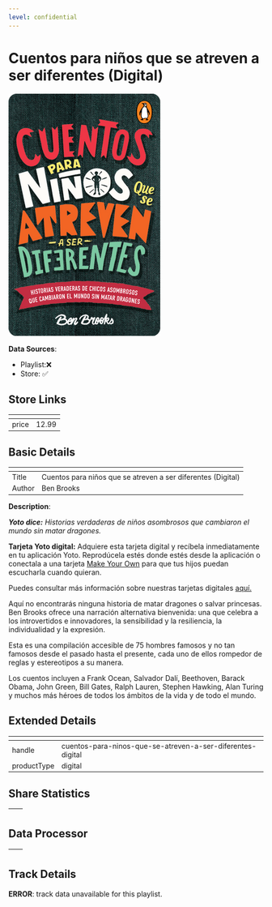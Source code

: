 ```yaml
---
level: confidential
---
```

# Cuentos para niños que se atreven a ser diferentes (Digital)

![card_[eGTk7].png](../../img/cards/card_[eGTk7].png)

**Data Sources**: 

- Playlist:❌
- Store: ✅


## Store Links

| <!-- --> | <!-- --> |
| - | - |
| price | 12.99 |


## Basic Details

| <!-- --> | <!-- --> |
| - | - |
| Title | Cuentos para niños que se atreven a ser diferentes (Digital) |
| Author | Ben Brooks |

**Description**:

_**Yoto dice:** Historias verdaderas de niños asombrosos que cambiaron el mundo sin matar dragones._

**Tarjeta Yoto digital:** Adquiere esta tarjeta digital y recíbela inmediatamente en tu aplicación Yoto. Reprodúcela estés donde estés desde la aplicación o conectala a una tarjeta [Make Your Own](https://ca.yotoplay.com/pages/myo) para que tus hijos puedan escucharla cuando quieran.  

Puedes consultar más información sobre nuestras tarjetas digitales [aquí.](https://ca.yotoplay.com/blogs/yoto-journal/what-are-digital-yoto-cards)  

Aquí no encontrarás ninguna historia de matar dragones o salvar princesas. Ben Brooks ofrece una narración alternativa bienvenida: una que celebra a los introvertidos e innovadores, la sensibilidad y la resiliencia, la individualidad y la expresión.

Esta es una compilación accesible de 75 hombres famosos y no tan famosos desde el pasado hasta el presente, cada uno de ellos rompedor de reglas y estereotipos a su manera.

Los cuentos incluyen a Frank Ocean, Salvador Dalí, Beethoven, Barack Obama, John Green, Bill Gates, Ralph Lauren, Stephen Hawking, Alan Turing y muchos más héroes de todos los ámbitos de la vida y de todo el mundo.


## Extended Details

| <!-- --> | <!-- --> |
| - | - |
| handle | cuentos-para-ninos-que-se-atreven-a-ser-diferentes-digital |
| productType | digital |


## Share Statistics

| <!-- --> | <!-- --> |
| - | - |


## Data Processor

| <!-- --> | <!-- --> |
| - | - |


## Track Details

**ERROR**: track data unavailable for this playlist.
